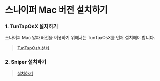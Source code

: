 # 스나이퍼 Mac 버전 설치하기

### 1. TunTapOsX 설치하기

스나이퍼 Mac 알파 버전을 이용하기 위해서는 TunTapOsX를 먼저 설치해야 합니다.

> [TunTapOsX 설치](https://sourceforge.net/projects/tuntaposx/files/tuntap/20150118/tuntap_20150118.tar.gz)

### 2. Sniper 설치하기

> [설치하기](https://github.com/sniper-internet/Sniper-desktop-release/releases/tag/v0.0.27)
